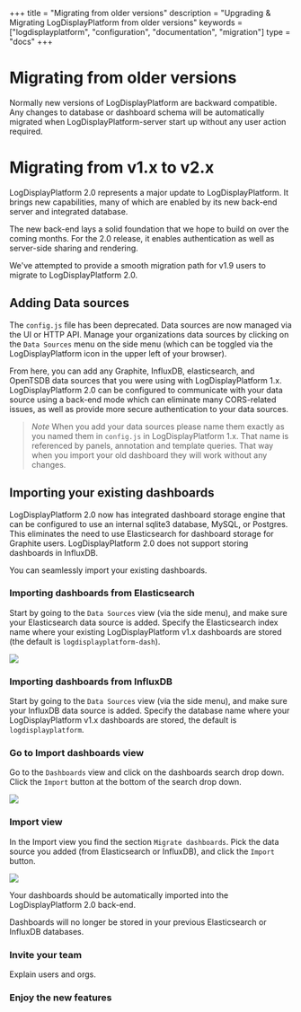 +++
title = "Migrating from older versions"
description = "Upgrading & Migrating LogDisplayPlatform from older versions"
keywords = ["logdisplayplatform", "configuration", "documentation", "migration"]
type = "docs"
+++

# Migrating from older versions

Normally new versions of LogDisplayPlatform are backward compatible. Any changes to database or dashboard schema will
be automatically migrated when LogDisplayPlatform-server start up without any user action required.

# Migrating from v1.x to v2.x

LogDisplayPlatform 2.0 represents a major update to LogDisplayPlatform. It brings new
capabilities, many of which are enabled by its new back-end server and
integrated database.

The new back-end lays a solid foundation that we hope to build on over
the coming months. For the 2.0 release, it enables authentication as
well as server-side sharing and rendering.

We've attempted to provide a smooth migration path for v1.9 users to
migrate to LogDisplayPlatform 2.0.

## Adding Data sources

The `config.js` file has been deprecated. Data sources are now managed via
the UI or HTTP API. Manage your organizations data sources by clicking on the `Data Sources` menu on the
side menu (which can be toggled via the LogDisplayPlatform icon in the upper left
of your browser).

From here, you can add any Graphite, InfluxDB, elasticsearch, and
OpenTSDB data sources that you were using with LogDisplayPlatform 1.x. LogDisplayPlatform 2.0
can be configured to communicate with your data source using a back-end
mode which can eliminate many CORS-related issues, as well as provide
more secure authentication to your data sources.

> *Note* When you add your data sources please name them exactly as you
> named them in `config.js` in LogDisplayPlatform 1.x. That name is referenced by
> panels, annotation and template queries. That way when you import
> your old dashboard they will work without any changes.

## Importing your existing dashboards

LogDisplayPlatform 2.0 now has integrated dashboard storage engine that can be
configured to use an internal sqlite3 database, MySQL, or Postgres. This
eliminates the need to use Elasticsearch for dashboard storage for
Graphite users. LogDisplayPlatform 2.0 does not support storing dashboards in
InfluxDB.

You can seamlessly import your existing dashboards.

### Importing dashboards from Elasticsearch

Start by going to the `Data Sources` view (via the side menu), and make
sure your Elasticsearch data source is added. Specify the Elasticsearch
index name where your existing LogDisplayPlatform v1.x dashboards are stored
(the default is `logdisplayplatform-dash`).

![](/img/docs/v2/datasource_edit_elastic.jpg)

### Importing dashboards from InfluxDB

Start by going to the `Data Sources` view (via the side menu), and make
sure your InfluxDB data source is added. Specify the database name where
your LogDisplayPlatform v1.x dashboards are stored, the default is `logdisplayplatform`.

### Go to Import dashboards view

Go to the `Dashboards` view and click on the dashboards search drop
down. Click the `Import` button at the bottom of the search drop down.

![](/img/docs/v2/dashboard_import.jpg)

### Import view

In the Import view you find the section `Migrate dashboards`. Pick the
data source you added (from Elasticsearch or InfluxDB), and click the
`Import` button.

![](/img/docs/v2/migrate_dashboards.jpg)

Your dashboards should be automatically imported into the LogDisplayPlatform 2.0
back-end.

Dashboards will no longer be stored in your previous Elasticsearch or
InfluxDB databases.

### Invite your team

Explain users and orgs.

### Enjoy the new features
